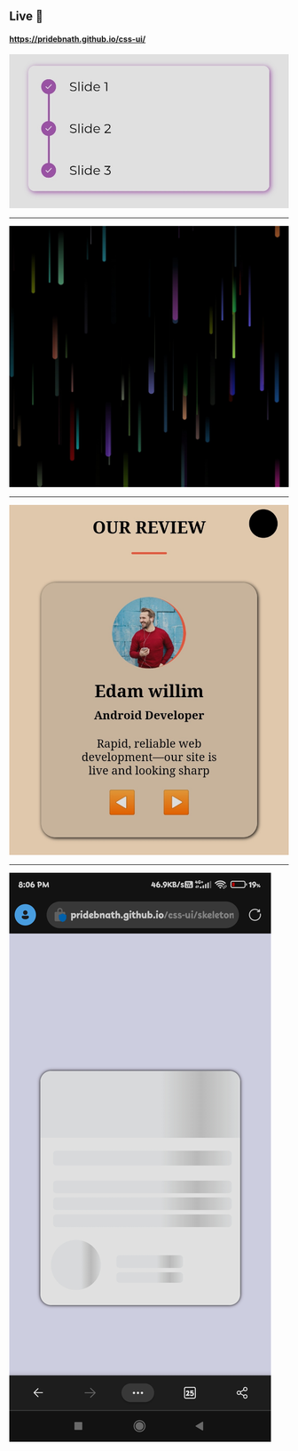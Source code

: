 
## Live 🔴
#### https://pridebnath.github.io/css-ui/

 <a href="https://pridebnath.github.io/css-ui/connected-slides-with-vertical-line/"><img src="images/connected-slides.jpg" />
</a>
________________________________________

<a href="https://pridebnath.github.io/css-ui/rainbow-drizzle/"><img src="images/rainbow-drizzle.jpg" />
</a>


________________________________________

<a href="https://pridebnath.github.io/css-ui/review/)"><img src="images/review.jpg" />
</a>

________________________________________

<a href="https://pridebnath.github.io/css-ui/skeleton-loading/"><img src="images/skeleton-loader.jpg" />
</a>
    
